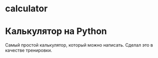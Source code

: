 # calculator
# Калькулятор на Python

Самый простой калькулятор, который можно написать. Сделал это в качестве тренировки.
